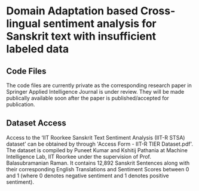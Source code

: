 # Domain Adaptation based Cross-lingual sentiment analysis for Sanskrit text with insufficient labeled data

## Code Files
The code files are currently private as the corresponding research paper in Springer Applied Intelligence Journal is under review. They will be made publically available soon after the paper is published/accepted for publication.

## Dataset Access
Access to the ‘IIT Roorkee Sanskrit Text Sentiment Analysis (IIT-R STSA) dataset’ can be obtained by through 'Access Form - IIT-R TIER Dataset.pdf'. The dataset is compiled by Puneet Kumar and Kshitij Pathania at Machine Intelligence Lab, IIT Roorkee under the supervision of Prof. Balasubramanian Raman. It contains 12,892 Sanskrit Sentences along with their corresponding English Translations and Sentiment Scores between 0 and 1 (where 0 denotes negative sentiment and 1 denotes positive sentiment).
